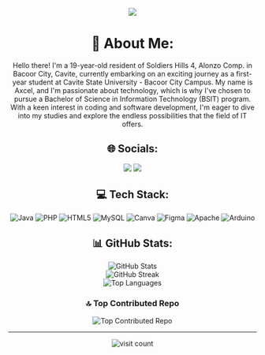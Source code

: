 <div align="center">
  
  ![](https://github.com/AxcelDeLeus/headergithub.gif)

  <h1>💫 About Me:</h1>
  <p>Hello there! I'm a 19-year-old resident of Soldiers Hills 4, Alonzo Comp. in Bacoor City, Cavite, currently embarking on an exciting journey as a first-year student at Cavite State University - Bacoor City Campus. My name is Axcel, and I'm passionate about technology, which is why I've chosen to pursue a Bachelor of Science in Information Technology (BSIT) program. With a keen interest in coding and software development, I'm eager to dive into my studies and explore the endless possibilities that the field of IT offers.</p>

  ## 🌐 Socials:
  <a href="https://facebook.com/deleusaxcel2004"><img src="https://img.shields.io/badge/Facebook-%231877F2.svg?logo=Facebook&logoColor=white"></a> 
  <a href="https://www.instagram.com/axceeelll13/"><img src="https://img.shields.io/badge/Instagram-%23E4405F.svg?logo=Instagram&logoColor=white"></a>

  ## 💻 Tech Stack:
  <img src="https://img.shields.io/badge/java-%23ED8B00.svg?style=for-the-badge&logo=openjdk&logoColor=white" alt="Java"/> 
  <img src="https://img.shields.io/badge/php-%23777BB4.svg?style=for-the-badge&logo=php&logoColor=white" alt="PHP"/> 
  <img src="https://img.shields.io/badge/html5-%23E34F26.svg?style=for-the-badge&logo=html5&logoColor=white" alt="HTML5"/> 
  <img src="https://img.shields.io/badge/mysql-4479A1.svg?style=for-the-badge&logo=mysql&logoColor=white" alt="MySQL"/> 
  <img src="https://img.shields.io/badge/Canva-%2300C4CC.svg?style=for-the-badge&logo=Canva&logoColor=white" alt="Canva"/> 
  <img src="https://img.shields.io/badge/figma-%23F24E1E.svg?style=for-the-badge&logo=figma&logoColor=white" alt="Figma"/> 
  <img src="https://img.shields.io/badge/apache-%23D42029.svg?style=for-the-badge&logo=apache&logoColor=white" alt="Apache"/> 
  <img src="https://img.shields.io/badge/-Arduino-00979D?style=for-the-badge&logo=Arduino&logoColor=white" alt="Arduino"/>

  ## 📊 GitHub Stats:
  ![GitHub Stats](https://github-readme-stats.vercel.app/api?username=AxcelDeLeus&theme=dark&hide_border=false&include_all_commits=false&count_private=false)<br/>
  ![GitHub Streak](https://github-readme-streak-stats.herokuapp.com/?user=AxcelDeLeus&theme=dark&hide_border=false)<br/>
  ![Top Languages](https://github-readme-stats.vercel.app/api/top-langs/?username=AxcelDeLeus&theme=dark&hide_border=false&include_all_commits=false&count_private=false&layout=compact)

  ### 🔝 Top Contributed Repo
  ![Top Contributed Repo](https://github-contributor-stats.vercel.app/api?username=AxcelDeLeus&limit=5&theme=dark&combine_all_yearly_contributions=true)

  ---
  <img src="https://visitcount.itsvg.in/api?id=AxcelDeLeus&icon=0&color=0" alt="visit count"/>
</div>
